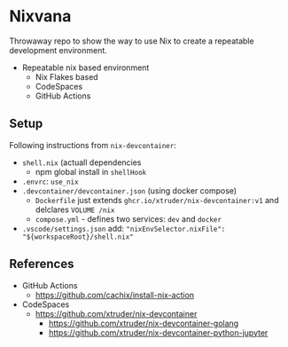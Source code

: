 # Nixvana

Throwaway repo to show the way to use Nix to create a repeatable development environment.

- Repeatable nix based environment
  - Nix Flakes based
  - CodeSpaces
  - GitHub Actions

## Setup

Following instructions from `nix-devcontainer`:

- `shell.nix` (actuall dependencies
  - npm global install in `shellHook`
- `.envrc`: `use_nix`
- `.devcontainer/devcontainer.json` (using docker compose)
  - `Dockerfile` just extends `ghcr.io/xtruder/nix-devcontainer:v1` and delclares `VOLUME /nix`
  - `compose.yml` - defines two services: `dev` and `docker`
- `.vscode/settings.json` add: `"nixEnvSelector.nixFile": "${workspaceRoot}/shell.nix"`

## References

- GitHub Actions
  - <https://github.com/cachix/install-nix-action>
- CodeSpaces
  - <https://github.com/xtruder/nix-devcontainer>
    - <https://github.com/xtruder/nix-devcontainer-golang>
    - <https://github.com/xtruder/nix-devcontainer-python-jupyter>
